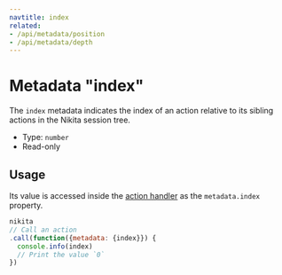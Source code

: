 ```yaml
---
navtitle: index
related:
- /api/metadata/position
- /api/metadata/depth
---
```


# Metadata "index"

The `index` metadata indicates the index of an action relative to its sibling actions in the Nikita session tree.

* Type: `number`
* Read-only

## Usage

Its value is accessed inside the [action handler](/current/api/handler) as the `metadata.index` property.

```js
nikita
// Call an action
.call(function({metadata: {index}}) {
  console.info(index)
  // Print the value `0`
})
```
